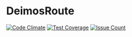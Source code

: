 # DeimosRoute

[![Code Climate](https://codeclimate.com/github/REZ1DENT3/DeimosRoute/badges/gpa.svg)](https://codeclimate.com/github/REZ1DENT3/DeimosRoute)
[![Test Coverage](https://codeclimate.com/github/REZ1DENT3/DeimosRoute/badges/coverage.svg)](https://codeclimate.com/github/REZ1DENT3/DeimosRoute/coverage)
[![Issue Count](https://codeclimate.com/github/REZ1DENT3/DeimosRoute/badges/issue_count.svg)](https://codeclimate.com/github/REZ1DENT3/DeimosRoute)
